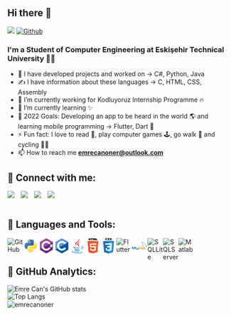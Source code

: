 ## Hi there 👋

![](https://visitor-badge.laobi.icu/badge?page_id=emrecanoner.EmreCanÖner)
[![Github](https://img.shields.io/github/followers/emrecanoner?label=Follow&style=social)](https://github.com/emrecanoner)
### I'm a Student of Computer Engineering at Eskişehir Technical University 👨‍🎓
- 🚀 I have developed projects and worked on -> C#, Python, Java
- ✍ I have information about these languages -> C, HTML, CSS, Assembly
- 🔭 I’m currently working for Kodluyoruz Internship Programme 🔥
- 🌱 I’m currently learning ✨
- 🥅 2022 Goals: Developing an app to be heard in the world 🌎 and learning mobile programming -> Flutter, Dart 🤖
- ⚡ Fun fact: I love to read 📘, play computer games 🕹️, go walk 🚶 and cycling 🚴‍♀️
- 📫 How to reach me **emrecanoner@outlook.com**

## 🔗 Connect with me:

[<img align="left" width="30" src="https://raw.githubusercontent.com/rahuldkjain/github-profile-readme-generator/master/src/images/icons/Social/linked-in-alt.svg"/>][linkedin]
[<img align="left" width="30" src="https://raw.githubusercontent.com/rahuldkjain/github-profile-readme-generator/master/src/images/icons/Social/instagram.svg"/>][instagram]
[<img align="left" width="30" src="https://raw.githubusercontent.com/rahuldkjain/github-profile-readme-generator/master/src/images/icons/Social/youtube.svg" />][youtube]
[<img align="left" width="30" src="https://raw.githubusercontent.com/rahuldkjain/github-profile-readme-generator/master/src/images/icons/Social/hackerrank.svg" />][hackerrank]

[linkedin]: https://www.linkedin.com/in/emrecanoner/
[instagram]: https://www.instagram.com/emrecanonercom
[hackerrank]: https://www.hackerrank.com/emrecanoner
[youtube]: https://www.youtube.com/channel/UC56e7TnwVxtu_rvNFk8U2OQ
<br />
<br />

## 🔧 Languages and Tools:

<img align="left" alt="GitHub" width="35px" src="https://raw.githubusercontent.com/rahuldkjain/github-profile-readme-generator/c919601f7ee4d1b5a7ed75a4250601c32395c45c/src/images/icons/Social/github.svg" />
<img align="left" alt="Python" width="35px" src="https://raw.githubusercontent.com/devicons/devicon/master/icons/python/python-original.svg" />
<img align="left" alt="C#" width="35px" src="https://raw.githubusercontent.com/devicons/devicon/master/icons/csharp/csharp-original.svg" />
<img align="left" alt="C" width="35px" src="https://raw.githubusercontent.com/devicons/devicon/master/icons/c/c-original.svg" />
<img align="left" alt="Java" width="35px" src="https://raw.githubusercontent.com/devicons/devicon/master/icons/java/java-original.svg" />
<img align="left" alt="Html" width="35px" src="https://raw.githubusercontent.com/devicons/devicon/master/icons/html5/html5-original-wordmark.svg" />
<img align="left" alt="Css" width="35px" src="https://raw.githubusercontent.com/devicons/devicon/master/icons/css3/css3-original-wordmark.svg" />
<img align="left" alt="Flutter" width="35px" src="https://www.vectorlogo.zone/logos/flutterio/flutterio-icon.svg" />
<img align="left" alt="MySQL" width="35px" src="https://raw.githubusercontent.com/devicons/devicon/master/icons/mysql/mysql-original-wordmark.svg" />
<img align="left" alt="SQLLite" width="35px" src="https://www.vectorlogo.zone/logos/sqlite/sqlite-icon.svg" />
<img align="left" alt="SQLServer" width="35px" src="https://www.svgrepo.com/show/303229/microsoft-sql-server-logo.svg" />
<img align="left" alt="Matlab" width="35px" src="https://upload.wikimedia.org/wikipedia/commons/2/21/Matlab_Logo.png" />

<br />
<br />

## 🔧 GitHub Analytics:

![Emre Can's GitHub stats](https://github-readme-stats.vercel.app/api?username=emrecanoner&theme=default&show_icons=true)
<br />
![Top Langs](https://github-readme-stats.vercel.app/api/top-langs/?username=emrecanoner&theme=default&show_icons=true)
<br />
<img align="center" src="https://github-readme-streak-stats.herokuapp.com/?user=emrecanoner&" alt="emrecanoner" />


<!--
**emrecanoner/emrecanoner** is a ✨ _special_ ✨ repository because its `README.md` (this file) appears on your GitHub profile.

Here are some ideas to get you started:

- 🔭 I’m currently working on ...
- 🌱 I’m currently learning ...
- 👯 I’m looking to collaborate on ...
- 🤔 I’m looking for help with ...
- 💬 Ask me about ...
- 📫 How to reach me: ...
- 😄 Pronouns: ...
- ⚡ Fun fact: ...
-->
